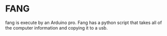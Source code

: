 # FANG
fang is execute by an Arduino pro.
Fang has a python script that takes all of the computer information and copying it to a usb.
